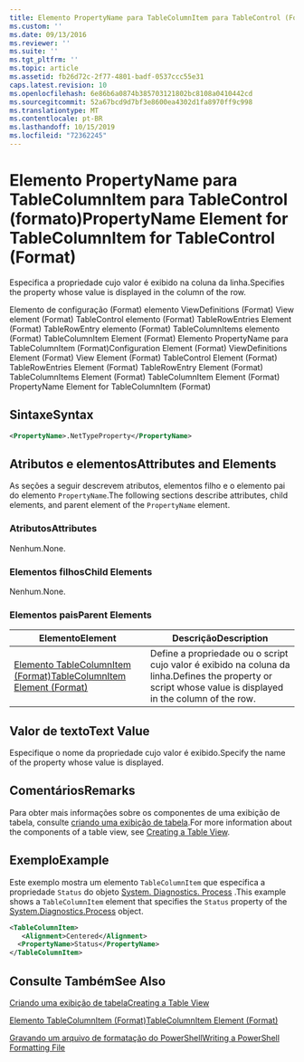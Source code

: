 ```yaml
---
title: Elemento PropertyName para TableColumnItem para TableControl (Format) | Microsoft Docs
ms.custom: ''
ms.date: 09/13/2016
ms.reviewer: ''
ms.suite: ''
ms.tgt_pltfrm: ''
ms.topic: article
ms.assetid: fb26d72c-2f77-4801-badf-0537ccc55e31
caps.latest.revision: 10
ms.openlocfilehash: 6e86b6a0874b385703121802bc8108a0410442cd
ms.sourcegitcommit: 52a67bcd9d7bf3e8600ea4302d1fa8970ff9c998
ms.translationtype: MT
ms.contentlocale: pt-BR
ms.lasthandoff: 10/15/2019
ms.locfileid: "72362245"
---
```

# <a name="propertyname-element-for-tablecolumnitem-for-tablecontrol-format"></a><span data-ttu-id="b68b6-102">Elemento PropertyName para TableColumnItem para TableControl (formato)</span><span class="sxs-lookup"><span data-stu-id="b68b6-102">PropertyName Element for TableColumnItem for TableControl (Format)</span></span>

<span data-ttu-id="b68b6-103">Especifica a propriedade cujo valor é exibido na coluna da linha.</span><span class="sxs-lookup"><span data-stu-id="b68b6-103">Specifies the property whose value is displayed in the column of the row.</span></span>

<span data-ttu-id="b68b6-104">Elemento de configuração (Format) elemento ViewDefinitions (Format) View element (Format) TableControl elemento (Format) TableRowEntries Element (Format) TableRowEntry elemento (Format) TableColumnItems elemento (Format) TableColumnItem Element (Format) Elemento PropertyName para TableColumnItem (Format)</span><span class="sxs-lookup"><span data-stu-id="b68b6-104">Configuration Element (Format) ViewDefinitions Element (Format) View Element (Format) TableControl Element (Format) TableRowEntries Element (Format) TableRowEntry Element (Format) TableColumnItems Element (Format) TableColumnItem Element (Format) PropertyName Element for TableColumnItem (Format)</span></span>

## <a name="syntax"></a><span data-ttu-id="b68b6-105">Sintaxe</span><span class="sxs-lookup"><span data-stu-id="b68b6-105">Syntax</span></span>

```xml
<PropertyName>.NetTypeProperty</PropertyName>
```

## <a name="attributes-and-elements"></a><span data-ttu-id="b68b6-106">Atributos e elementos</span><span class="sxs-lookup"><span data-stu-id="b68b6-106">Attributes and Elements</span></span>

<span data-ttu-id="b68b6-107">As seções a seguir descrevem atributos, elementos filho e o elemento pai do elemento `PropertyName`.</span><span class="sxs-lookup"><span data-stu-id="b68b6-107">The following sections describe attributes, child elements, and parent element of the `PropertyName` element.</span></span>

### <a name="attributes"></a><span data-ttu-id="b68b6-108">Atributos</span><span class="sxs-lookup"><span data-stu-id="b68b6-108">Attributes</span></span>

<span data-ttu-id="b68b6-109">Nenhum.</span><span class="sxs-lookup"><span data-stu-id="b68b6-109">None.</span></span>

### <a name="child-elements"></a><span data-ttu-id="b68b6-110">Elementos filhos</span><span class="sxs-lookup"><span data-stu-id="b68b6-110">Child Elements</span></span>

<span data-ttu-id="b68b6-111">Nenhum.</span><span class="sxs-lookup"><span data-stu-id="b68b6-111">None.</span></span>

### <a name="parent-elements"></a><span data-ttu-id="b68b6-112">Elementos pais</span><span class="sxs-lookup"><span data-stu-id="b68b6-112">Parent Elements</span></span>

|<span data-ttu-id="b68b6-113">Elemento</span><span class="sxs-lookup"><span data-stu-id="b68b6-113">Element</span></span>|<span data-ttu-id="b68b6-114">Descrição</span><span class="sxs-lookup"><span data-stu-id="b68b6-114">Description</span></span>|
|-------------|-----------------|
|[<span data-ttu-id="b68b6-115">Elemento TableColumnItem (Format)</span><span class="sxs-lookup"><span data-stu-id="b68b6-115">TableColumnItem Element (Format)</span></span>](./tablecolumnitem-element-for-tablecolumnitems-for-tablecontrol-format.md)|<span data-ttu-id="b68b6-116">Define a propriedade ou o script cujo valor é exibido na coluna da linha.</span><span class="sxs-lookup"><span data-stu-id="b68b6-116">Defines the property or script whose value is displayed in the column of the row.</span></span>|

## <a name="text-value"></a><span data-ttu-id="b68b6-117">Valor de texto</span><span class="sxs-lookup"><span data-stu-id="b68b6-117">Text Value</span></span>

<span data-ttu-id="b68b6-118">Especifique o nome da propriedade cujo valor é exibido.</span><span class="sxs-lookup"><span data-stu-id="b68b6-118">Specify the name of the property whose value is displayed.</span></span>

## <a name="remarks"></a><span data-ttu-id="b68b6-119">Comentários</span><span class="sxs-lookup"><span data-stu-id="b68b6-119">Remarks</span></span>

<span data-ttu-id="b68b6-120">Para obter mais informações sobre os componentes de uma exibição de tabela, consulte [criando uma exibição de tabela](./creating-a-table-view.md).</span><span class="sxs-lookup"><span data-stu-id="b68b6-120">For more information about the components of a table view, see [Creating a Table View](./creating-a-table-view.md).</span></span>

## <a name="example"></a><span data-ttu-id="b68b6-121">Exemplo</span><span class="sxs-lookup"><span data-stu-id="b68b6-121">Example</span></span>

<span data-ttu-id="b68b6-122">Este exemplo mostra um elemento `TableColumnItem` que especifica a propriedade `Status` do objeto [System. Diagnostics. Process](/dotnet/api/System.Diagnostics.Process) .</span><span class="sxs-lookup"><span data-stu-id="b68b6-122">This example shows a `TableColumnItem` element that specifies the `Status` property of the [System.Diagnostics.Process](/dotnet/api/System.Diagnostics.Process) object.</span></span>

```xml
<TableColumnItem>
   <Alignment>Centered</Alignment>
  <PropertyName>Status</PropertyName>
</TableColumnItem>

```

## <a name="see-also"></a><span data-ttu-id="b68b6-123">Consulte Também</span><span class="sxs-lookup"><span data-stu-id="b68b6-123">See Also</span></span>

[<span data-ttu-id="b68b6-124">Criando uma exibição de tabela</span><span class="sxs-lookup"><span data-stu-id="b68b6-124">Creating a Table View</span></span>](./creating-a-table-view.md)

[<span data-ttu-id="b68b6-125">Elemento TableColumnItem (Format)</span><span class="sxs-lookup"><span data-stu-id="b68b6-125">TableColumnItem Element (Format)</span></span>](./tablecolumnitem-element-for-tablecolumnitems-for-tablecontrol-format.md)

[<span data-ttu-id="b68b6-126">Gravando um arquivo de formatação do PowerShell</span><span class="sxs-lookup"><span data-stu-id="b68b6-126">Writing a PowerShell Formatting File</span></span>](./writing-a-powershell-formatting-file.md)
